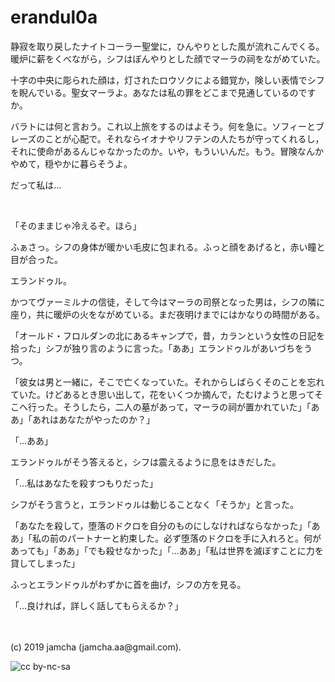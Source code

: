 

# erandul0a

静寂を取り戻したナイトコーラー聖堂に，ひんやりとした風が流れこんでくる。暖炉に薪をくべながら，シフはぼんやりとした顔でマーラの祠をながめていた。

十字の中央に彫られた顔は，灯されたロウソクによる錯覚か，険しい表情でシフを睨んでいる。聖女マーラよ。あなたは私の罪をどこまで見通しているのですか。

バラトには何と言おう。これ以上旅をするのはよそう。何を急に。ソフィーとブレーズのことが心配で。それならイオナやリフテンの人たちが守ってくれるし，それに使命があるんじゃなかったのか。いや，もういいんだ。もう。冒険なんかやめて，穏やかに暮らそうよ。

だって私は…

<br>

「そのままじゃ冷えるぞ。ほら」

ふぁさっ。シフの身体が暖かい毛皮に包まれる。ふっと顔をあげると，赤い瞳と目が合った。

エランドゥル。

かつてヴァーミルナの信徒，そして今はマーラの司祭となった男は，シフの隣に座り，共に暖炉の火をながめている。まだ夜明けまでにはかなりの時間がある。

「オールド・フロルダンの北にあるキャンプで，昔，カランという女性の日記を拾った」シフが独り言のように言った。「ああ」エランドゥルがあいづちをうつ。

「彼女は男と一緒に，そこで亡くなっていた。それからしばらくそのことを忘れていた。けどあるとき思い出して，花をいくつか摘んで，たむけようと思ってそこへ行った。そうしたら，二人の墓があって，マーラの祠が置かれていた」「ああ」「あれはあなたがやったのか？」

「…ああ」

エランドゥルがそう答えると，シフは震えるように息をはきだした。

「…私はあなたを殺すつもりだった」

シフがそう言うと，エランドゥルは動じることなく「そうか」と言った。

「あなたを殺して，堕落のドクロを自分のものにしなければならなかった」「ああ」「私の前のパートナーと約束した。必ず堕落のドクロを手に入れろと。何があっても」「ああ」「でも殺せなかった」「…ああ」「私は世界を滅ぼすことに力を貸してしまった」

ふっとエランドゥルがわずかに首を曲げ，シフの方を見る。

「…良ければ，詳しく話してもらえるか？」

<br>
<br>
(c) 2019 jamcha (jamcha.aa@gmail.com).

![cc by-nc-sa](https://i.creativecommons.org/l/by-nc-sa/4.0/88x31.png)


